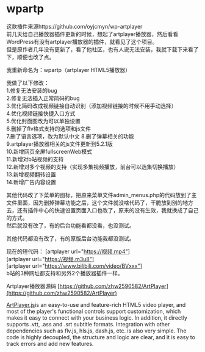 # wpartp

这款插件来源https://github.com/oyjcmyn/wp-artplayer  
前几天给自己播放器插件更新的时候，想起了artplayer播放器，然后看看WordPress有没有artplayer播放器的插件，就看见了这个项目。  
但是原作者几年没有更新了，看了他社区，也有人说无法安装，我就下载下来看了下，顺便也改了点。  
  


我重新命名为：wpartp（artplayer HTML5播放器）  

我做了以下修改：  
1.修复无法安装的bug  
2.修复无法插入正常简码的bug  
3.优化简码改成视频链接自动识别（添加视频链接的时候不用手动选择）  
4.优化视频链接快捷入口方式  
5.优化封面图改为可以单独设置  
6.删掉了flv格式支持的选项和js文件  
7.删了语言选项，改为默认中文
8.删了弹幕相关的功能  
9.artplayer播放器相关的js文件更新到5.2.1版  
10.新增网页全屏fullscreenWeb模式  
11.新增对b站视频的支持  
12.新增对多个视频的支持（实现多集视频播放，前台可以选集切换播放）  
13.新增视频翻转设置  
14.新增广告内容设置  

其他代码改了下菜单的图标，把原来菜单文件admin_menus.php的代码放到了主文件里面，因为删掉弹幕功能之后，这个文件就没啥代码了，干脆放到别的地方去，还有插件中心的快速设置页面入口也改了，原来的没有生效，我就换成了自己的方式。  
然后就没有改了，有的后台功能看都没看，也没测试。  



其他代码都没有改了，有的原版后台功能我都没测试。  

现在的短代码： 
[artplayer url="https://视频.mp4"]  
[artplayer url="https://视频.m3u8"]  
[artplayer url="https://www.bilibili.com/video/BVxxx"]  
b站的3种网址都支持和另外2个播放器插件一样。

Artplayer播放器源码 [https://github.com/zhw2590582/ArtPlayer](https://github.com/zhw2590582/ArtPlayer)

[ArtPlayer.js](https://artplayer.org/)is an easy-to-use and feature-rich HTML5 video player, and most of the player's functional controls support customization, which makes it easy to connect with your business logic. In addition, it directly supports .vtt, .ass and .srt subtitle formats. Integration with other dependencies such as flv.js, hls.js, dash.js, etc. is also very simple. The code is highly decoupled, the structure and logic are clear, and it is easy to track errors and add new features.
